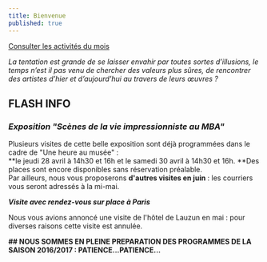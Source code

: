 ```yaml
---
title: Bienvenue
published: true
---
```







<p><a href="/pages/activites-du-mois.html" class="bouton">Consulter les activités du mois</a></p>

_La tentation est grande de se laisser envahir par toutes sortes d’illusions, le temps n’est il pas venu de chercher des valeurs plus sûres, de rencontrer des artistes d’hier et d’aujourd’hui au travers de leurs œuvres ?_  




## FLASH INFO

### _Exposition "Scènes de la vie impressionniste au MBA"_ ###

Plusieurs visites de cette belle exposition sont déjà programmées dans le cadre de "Une heure au musée" :   
**le jeudi 28 avril à 14h30 et 16h et le samedi 30 avril à 14h30 et 16h. **Des places sont encore disponibles sans réservation préalable.  
Par ailleurs, nous vous proposerons **d'autres visites en juin** : les courriers vous seront adressés à la mi-mai.  

_**Visite avec rendez-vous sur place à Paris**_

Nous vous avions annoncé une visite de l'hôtel de Lauzun en mai : pour diverses raisons cette visite est annulée. 
  
**## NOUS SOMMES EN PLEINE PREPARATION DES PROGRAMMES DE LA SAISON 2016/2017 : PATIENCE...PATIENCE...**


















